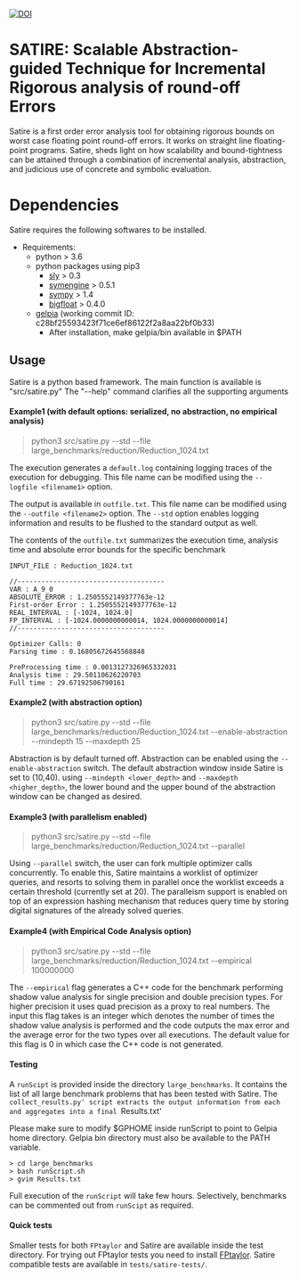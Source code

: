 [![DOI](https://zenodo.org/badge/253411923.svg)](https://zenodo.org/badge/latestdoi/253411923)

# SATIRE: Scalable Abstraction-guided Technique for Incremental Rigorous analysis of round-off Errors

Satire is a first order error analysis tool for obtaining rigorous bounds on 
worst case floating point round-off errors. It works on straight line floating-point programs.
Satire, sheds light on how scalability and bound-tightness can be attained through
a combination of incremental analysis,  abstraction, and judicious use of concrete 
and symbolic evaluation. 


# Dependencies

Satire requires the following softwares to be installed.

* Requirements:
	* python > 3.6
	* python packages using pip3
		* [sly](https://github.com/dabeaz/sly) > 0.3
		* [symengine](https://github.com/symengine/symengine) > 0.5.1
		* [sympy](https://www.sympy.org/en/index.html) > 1.4
		* [bigfloat](https://pypi.org/project/bigfloat) > 0.4.0
	* [gelpia](https://github.com/soarlab/gelpia) (working commit ID: c28bf25593423f71ce6ef86122f2a8aa22bf0b33)
		* After installation, make gelpia/bin available in $PATH


## Usage

Satire is a python based framework. The main function is available is "src/satire.py"
The "--help" command clarifies all the supporting arguments

#### Example1 (with default options: serialized, no abstraction, no empirical analysis)
  > python3 src/satire.py --std --file large_benchmarks/reduction/Reduction_1024.txt

 The execution generates a `default.log` containing logging traces of the execution for debugging. This file name can be modified using the `--logfile <filename1>` option.
 
 The output is available in `outfile.txt`. This file name can be modified using the `--outfile <filename2>` option.
 The `--std` option enables logging information and results to be flushed to the standard output as well.

 The contents of the `outfile.txt` summarizes the execution time, analysis time and absolute error bounds for the specific benchmark

	INPUT_FILE : Reduction_1024.txt
	
	//-------------------------------------
	VAR : A_9_0
	ABSOLUTE_ERROR : 1.2505552149377763e-12
	First-order Error : 1.2505552149377763e-12
	REAL_INTERVAL : [-1024, 1024.0]
	FP_INTERVAL : [-1024.0000000000014, 1024.0000000000014]
	//-------------------------------------
	
	Optimizer Calls: 0
	Parsing time : 0.16805672645568848
	
	PreProcessing time : 0.0013127326965332031
	Analysis time : 29.50110626220703
	Full time : 29.67192506790161

#### Example2 (with abstraction option)
  > python3 src/satire.py --std --file large_benchmarks/reduction/Reduction_1024.txt --enable-abstraction --mindepth 15 --maxdepth 25

  Abstraction is by default turned off. Abstraction can be enabled using the  `--enable-abstraction` switch. 
  The default abstraction window inside Satire is set to (10,40). using `--mindepth <lower_depth>` and `--maxdepth <higher_depth>`, the lower bound
  and the upper bound of the abstraction window can be changed as desired.

#### Example3 (with parallelism enabled)
  > python3 src/satire.py --std --file large_benchmarks/reduction/Reduction_1024.txt --parallel

  Using `--parallel` switch, the user can fork multiple optimizer calls concurrently. To enable this, Satire maintains a worklist
  of optimizer queries, and resorts to solving them in parallel once the worklist exceeds a certain threshold (currently set at 20).
  The paralleism support is enabled on top of an expression hashing mechanism that reduces query time by storing digital signatures of the
  already solved queries.
  
#### Example4 (with Empirical Code Analysis option)
> python3 src/satire.py --std --file large_benchmarks/reduction/Reduction_1024.txt --empirical 100000000

The `--empirical` flag generates a C++ code for the benchmark performing shadow value analysis for single precision and double precision types. For higher precision it uses quad precision as a proxy to real numbers. The input this flag takes is an integer which denotes the number of times the shadow value analysis is performed and the code outputs the max error and the average error for the two types over all executions. The default value for this flag is 0 in which case the C++ code is not generated.

#### Testing
 A `runScipt` is provided inside the directory `large_benchmarks`. It contains the list of all
 large benchmark problems that has been tested with Satire. The `collect_results.py' script extracts the
 output information from each and aggregates into a final `Results.txt'

 Please make sure to modify $GPHOME inside runScript to point to Gelpia home directory. Gelpia bin directory must also be available to the PATH variable.

	> cd large_benchmarks 
	> bash runScript.sh 
	> gvim Results.txt 

 Full execution of the `runScript` will take few hours. Selectively, benchmarks can be commented out from `runScipt` as required.

#### Quick tests
 Smaller tests for both `FPtaylor` and Satire are available inside the test directory. For trying out FPtaylor tests you need to install [FPtaylor](https://github.com/soarlab/FPTaylor). Satire compatible tests are available in `tests/satire-tests/`.
